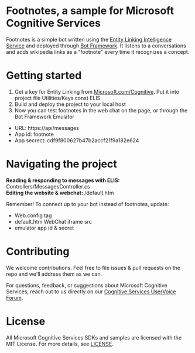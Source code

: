 Footnotes, a sample for Microsoft Cognitive Services
====================================
Footnotes is a simple bot written using the [Entity Linking Intelligence Service](<https://www.microsoft.com/cognitive-services/en-us/entity-linking-intelligence-service>) and deployed through [Bot Framework](<https://www.botframework.com/>). It listens to a conversations and adds wikipedia links as a "footnote" every time it recognizes a concept.

Getting started
===============
1. Get a key for Entity Linking from [Microsoft.com/Cognitive](<https://www.microsoft.com/cognitive-services/en-us/sign-up>). Put it into project file Utilities/Keys const ELIS
2. Build and deploy the project to your local host
3. Now you can test footnotes in the web chat on the page, or through the Bot Framework Emulator
 -   URL: https:/<local host>/api/messages
 -   App id: footnote
 -   App secrect: cdf9f800627b47b2accf21f9a182e624


Navigating the project
===============
**Reading & responding to messages with ELIS:** Controllers/MessagesController.cs  
**Editing the website & webchat:** /default.htm

Remember! To connect up to your bot instead of footnotes, update:  
- Web.config <appsettings> tag
- default.htm WebChat iframe src
- emulator app id & secret


Contributing
============
We welcome contributions. Feel free to file issues & pull requests on the repo and we'll address them as we can.

For questions, feedback, or suggestions about Microsoft Cognitive Services, reach out to us directly on our [Cognitive Services UserVoice Forum](<https://cognitive.uservoice.com>).



License
=======
All Microsoft Cognitive Services SDKs and samples are licensed with the MIT License. For more details, see [LICENSE](</LICENSE.md>).
